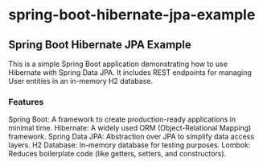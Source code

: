 # spring-boot-hibernate-jpa-example

## Spring Boot Hibernate JPA Example
This is a simple Spring Boot application demonstrating how to use Hibernate with Spring Data JPA. It includes REST endpoints for managing User entities in an in-memory H2 database.

### Features
Spring Boot: A framework to create production-ready applications in minimal time.
Hibernate: A widely used ORM (Object-Relational Mapping) framework.
Spring Data JPA: Abstraction over JPA to simplify data access layers.
H2 Database: In-memory database for testing purposes.
Lombok: Reduces boilerplate code (like getters, setters, and constructors).
